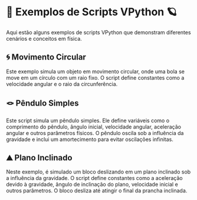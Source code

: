 # 🚀 Exemplos de Scripts VPython 🪐

Aqui estão alguns exemplos de scripts VPython que demonstram diferentes cenários e conceitos em física.

## 🌀 Movimento Circular

Este exemplo simula um objeto em movimento circular, onde uma bola se move em um círculo com um raio fixo. O script define constantes como a velocidade angular e o raio da circunferência.

## 🪢 Pêndulo Simples

Este script simula um pêndulo simples. Ele define variáveis como o comprimento do pêndulo, ângulo inicial, velocidade angular, aceleração angular e outros parâmetros físicos. O pêndulo oscila sob a influência da gravidade e inclui um amortecimento para evitar oscilações infinitas.

## ⛰️ Plano Inclinado

Neste exemplo, é simulado um bloco deslizando em um plano inclinado sob a influência da gravidade. O script define constantes como a aceleração devido à gravidade, ângulo de inclinação do plano, velocidade inicial e outros parâmetros. O bloco desliza até atingir o final da prancha inclinada.
